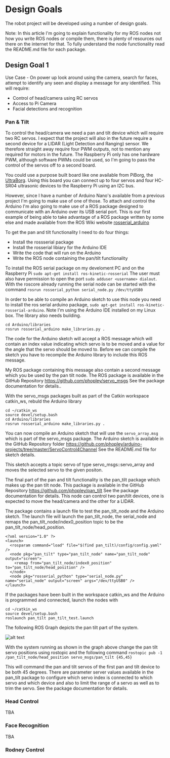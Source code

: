 # Design Goals
The robot project will be developed using a number of design goals.

Note: In this article I'm going to explain functionality for my ROS nodes not how you write ROS nodes or compile them, there is plenty of resources out there on the internet for that. To fully understand the node functionality read the README.md file for each package.
## Design Goal 1
Use Case - On power up look around using the camera, search for faces, attempt to identify any seen and display a message for any identified. This will require:
- Control of head/camera using RC servos
- Access to Pi Camera
- Facial detections and recognition
### Pan & Tilt
To control the head/camera we need a pan and tilt device which will require two RC servos. I expect that the project will also in the future require a second device for a LIDAR (Light Detection and Ranging) sensor. We therefore straight away require four PWM outputs, not to mention any required for motors in the future. The Raspberry Pi only has one hardware PWM, although software PWMs could be used, so I'm going to pass the control of the servos off to a second board.

You could use a purpose built board like one available from PiBorg, the [UltraBorg](https://www.piborg.org/sensors-1136/ultraborg "UltraBorg"). Using this board you can connect up to four servos and four HC-SR04 ultrasonic devices to the Raspberry Pi using an I2C bus.

However, since I have a number of Arduino Nano's available from a previous project I'm going to make use of one of those. To attach and control the Arduino I'm also going to make use of a ROS package designed to communicate with an Arduino over its USB serial port. This is our first example of being able to take advantage of a ROS package written by some else and made available from the ROS Wiki website [rosserial_arduino](http://wiki.ros.org/rosserial_arduino "rosserial_arduino")

To get the pan and tilt functionality I need to do four things:
- Install the rossserial package
- Install the rosserial libiary for the Arduino IDE
- Write the code that will run on the Arduino
- Write the ROS node containing the pan/tilt functionality

To install the ROS serial package on my develoment PC and on the Raspberry Pi `sudo apt-get install ros-kinetic-rosserial`
The user must also have permission to open the port `sudo adduser <username> dialout`. With the roscore already running the serial node can be started with the command `rosrun rosserial_python serial_node.py /dev/ttyUSB0`

In order to be able to compile an Arduino sketch to use this node you need to install the ros serial arduino package, `sudo apt-get install ros-kinetic-rosserial-arduino`. Note I'm using the Arduino IDE installed on my Linux box. The library also needs building. 

```
cd Arduino/libraries
rosrun rosserial_arduino make_libraries.py .
```

The code for the Arduino sketch will accept a ROS message which will contain an index value indicating which servo is to be moved and a value for the angle that the servo should be moved to. Before we can compile the sketch you have to recompile the Arduino library to include this ROS message.

My ROS package containing this message also contain a second message which you be used by the pan tilt node. The ROS package is available in the GitHub Repository https://github.com/phopley/servo_msgs See the package documentation for details..

With the servo_msgs packages built as part of the Catkin workspace catkin_ws, rebuld the Arduino library 
```
cd ~/catkin_ws
source devel/setup.bash
cd Arduino/libraries
rosrun rosserial_arduino make_libraries.py .
```

You can now compile an Arduino sketch that will use the `servo_array.msg` which is part of the servo_msgs package. The Arduino sketch is available in the GitHub Repository folder https://github.com/phopley/arduino-projects/tree/master/ServoControl4Channel See the README.md file for sketch details.

This sketch accepts a topic servo of type servo_msgs::servo_array and moves the selected servo to the given positon.

The final part of the pan and tilt functionality is the pan_tilt package which makes up the pan tilt node. This package is available in the GitHub Repository https://github.com/phopley/pan_tilt See the package documentation for details.
This node can control two pan/tilt devices, one is expected to move the head/camera and the other for a LIDAR.

The package contains a launch file to test the pan_tilt_node and the Arduino sketch. The launch file will launch the pan_tilt_node, the serial_node and remaps the pan_tilt_node/index0_position topic to be the pan_tilt_node/head_position.
```
<?xml version="1.0" ?>
<launch>
  <rosparam command="load" file="$(find pan_tilt)/config/config.yaml" />
  <node pkg="pan_tilt" type="pan_tilt_node" name="pan_tilt_node" output="screen">
    <remap from="pan_tilt_node/index0_position" to="pan_tilt_node/head_position" />
  </node>
  <node pkg="rosserial_python" type="serial_node.py" name="serial_node" output="screen" args="/dev/ttyUSB0" />
</launch>
```
If the packages have been built in the workspace catkin_ws and the Arduino is programmed and connected, launch the nodes with
```
cd ~/catkin_ws
source devel/setup.bash
roslaunch pan_tilt pan_tilt_test.launch
```
The following ROS Graph depicts the pan tilt part of the system.

![alt text](https://github.com/phopley/rodney/blob/master/docs/images/rosgraph_pantilt.png "Pan tilt graph")

With the system running as shown in the graph above change the pan tilt servo positions using rostopic and the following command
`rostopic pub -1 /pan_tilt_node/head_position servo_msgs/pan_tilt {45,45}`

This will command the pan and tilt servos of the first pan and tilt device to be both 45 degrees. There are parameter server values available in the pan_tilt package to configure which servo index is connected to which servo and which device and also to limit the range of a servo as well as to trim the servo. See the package documentation for details.
### Head Control
TBA
### Face Recognition
TBA
### Rodney Control
